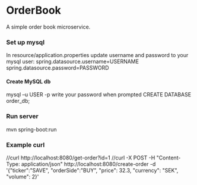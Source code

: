 # OrderBook
A simple order book microservice.

### Set up mysql
In resource/application.properties update username and password to your mysql user:
spring.datasource.username=USERNAME
spring.datasource.password=PASSWORD

#### Create MySQL db
mysql –u USER -p
write your password when prompted
CREATE DATABASE order_db;

### Run server
mvn spring-boot:run

### Example curl
//curl http://localhost:8080/get-order?id=1
//curl -X POST -H "Content-Type: application/json" http://localhost:8080/create-order -d '{"ticker":"SAVE", "orderSide":"BUY", "price": 32.3, "currency": "SEK", "volume": 2}'
